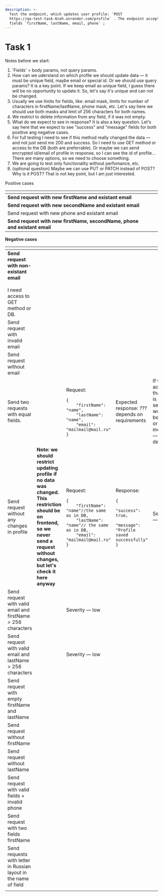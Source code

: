 ```yaml
---
description: >-
  Test the endpoint, which updates user profile: `POST
  https://qa-test-task-6ceh.onrender.com/profile` . The endpoint accepts the
  fields `firstName, lastName, email, phone` ;
---
```


# Task 1

Notes before we start:

1. 'Fields' = body params, not query params.
2. How can we uderstand on which profile we should update data — it must be unique field, maybe email or special id. Or we should use query params? It is a key point. If we keep email as unique field, I guess there will be no opportunity to update it. So, let's say it's unique and can not be changed.
3. Usually we use limits for fields, like: email mask, limits for number of characters in firstName/lastName, phone mask, etc. Let's say here we should use both masks and limit of 256 characters for both names.
4. We restrict to delete information from any field, if it was not empty.
5. What do we expect to see in response? It is also a key question. Let's say here that we expect to see  "success" and "message" fields for both positive ang negative cases.
6. For full testing I need to see if this method really changed the data — and not just send me 200 and success. So I need to use GET method or access to the DB (both are preferrable). Or maybe we can send encrypted id/email of profile in response, so I can see the id of profile... There are many options, so we need to choose something.
7. We are going to test only functionality without perfomance, etc.
8. (optional question) Maybe we can use PUT or PATCH instead of POST? Why is it POST? That is not key point, but I am just interested.

Positive cases

<table data-view="cards"><thead><tr><th></th><th></th><th></th></tr></thead><tbody><tr><td><strong>Send request with new firstName and existant email</strong></td><td></td><td></td></tr><tr><td><strong>Send request with new secondName and existant email</strong></td><td></td><td></td></tr><tr><td>Send request with new phone and existant email</td><td></td><td></td></tr><tr><td><strong>Send request with new firstName, secondName, phone and existant email</strong></td><td></td><td></td></tr></tbody></table>

**Negative cases**

<table data-view="cards"><thead><tr><th></th><th></th><th></th><th></th><th></th></tr></thead><tbody><tr><td><strong>Send request with non-existant email</strong><br><br>I need access to GET method or DB.</td><td></td><td></td><td></td><td></td></tr><tr><td>Send request with invalid email</td><td></td><td></td><td></td><td></td></tr><tr><td>Send request without email</td><td></td><td></td><td></td><td></td></tr><tr><td>Send two requests with equal fields. </td><td></td><td><p>Request:</p><pre class="language-postman_json"><code class="lang-postman_json">{
    "firstName": "name",
    "lastName": "name",
    "email": "mailmail@mail.ru"
}
</code></pre></td><td>Expected response: ??? depends on requirements</td><td>If we accept that this is bug, severity would be low or medium — really depends</td></tr><tr><td>Send request without any changes in profile</td><td><strong>Note: we should restrict updating profile if no data was changed. This restriction should be on frontend, so we never send a request without changes, but let's check it here anyway</strong></td><td><p>Request:</p><pre class="language-postman_json"><code class="lang-postman_json">{
    "firstName": "name"//the same as in DB,
    "lastName": "name"// the same as in DB,
    "email": "mailmail@mail.ru"
}
</code></pre></td><td><p>Response:</p><pre class="language-json"><code class="lang-json">{
    "success": true,
    "message": "Profile saved successfully"
}
</code></pre></td><td>Severity — low</td></tr><tr><td>Send request with valid email and firstName > 256 characters</td><td></td><td>Severity — low</td><td></td><td></td></tr><tr><td>Send request with valid email and lastName > 256 characters</td><td></td><td>Severity — low</td><td></td><td></td></tr><tr><td>Send request with empty firstName and lastName</td><td></td><td></td><td></td><td></td></tr><tr><td>Send request without firstName</td><td></td><td></td><td></td><td></td></tr><tr><td>Send request without lastName</td><td></td><td></td><td></td><td></td></tr><tr><td>Send request with valid fields + invalid phone </td><td></td><td></td><td></td><td></td></tr><tr><td>Send request with two fields firstName</td><td></td><td></td><td></td><td></td></tr><tr><td>Send requests with letter in Russian layout in the name of field</td><td></td><td></td><td></td><td></td></tr><tr><td></td><td></td><td></td><td></td><td></td></tr></tbody></table>

